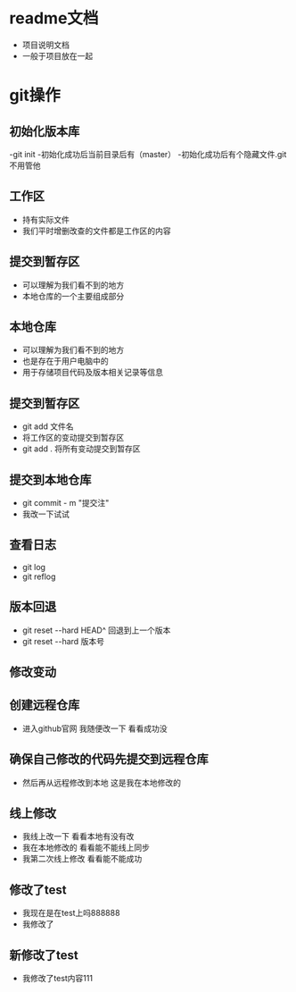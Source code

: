 # readme文档
- 项目说明文档
- 一般于项目放在一起

# git操作

## 初始化版本库
-git init
-初始化成功后当前目录后有（master）
-初始化成功后有个隐藏文件.git 不用管他


## 工作区
- 持有实际文件
- 我们平时增删改查的文件都是工作区的内容


## 提交到暂存区
- 可以理解为我们看不到的地方
- 本地仓库的一个主要组成部分

## 本地仓库
- 可以理解为我们看不到的地方
- 也是存在于用户电脑中的
- 用于存储项目代码及版本相关记录等信息

## 提交到暂存区
- git add 文件名
- 将工作区的变动提交到暂存区
- git add . 将所有变动提交到暂存区

## 提交到本地仓库
- git commit - m "提交注"
- 我改一下试试

## 查看日志
- git log
- git reflog

## 版本回退
- git reset --hard HEAD^ 回退到上一个版本
- git reset --hard 版本号

## 修改变动


## 创建远程仓库
- 进入github官网
  我随便改一下  看看成功没

## 确保自己修改的代码先提交到远程仓库
- 然后再从远程修改到本地
  这是我在本地修改的
## 线上修改
- 我线上改一下 看看本地有没有改
- 我在本地修改的 看看能不能线上同步
- 我第二次线上修改 看看能不能成功

## 修改了test
- 我现在是在test上吗888888
- 我修改了

## 新修改了test
- 我修改了test内容111